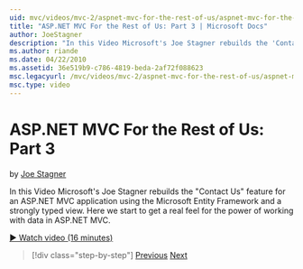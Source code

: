 ```yaml
---
uid: mvc/videos/mvc-2/aspnet-mvc-for-the-rest-of-us/aspnet-mvc-for-the-rest-of-us-part-3
title: "ASP.NET MVC For the Rest of Us: Part 3 | Microsoft Docs"
author: JoeStagner
description: "In this Video Microsoft's Joe Stagner rebuilds the 'Contact Us' feature for an ASP.NET MVC application using the Microsoft Entity Framework and a strongly ty..."
ms.author: riande
ms.date: 04/22/2010
ms.assetid: 36e519b9-c786-4819-beda-2af72f088623
msc.legacyurl: /mvc/videos/mvc-2/aspnet-mvc-for-the-rest-of-us/aspnet-mvc-for-the-rest-of-us-part-3
msc.type: video
---
```

ASP.NET MVC For the Rest of Us: Part 3
====================
by [Joe Stagner](https://github.com/JoeStagner)

In this Video Microsoft's Joe Stagner rebuilds the "Contact Us" feature for an ASP.NET MVC application using the Microsoft Entity Framework and a strongly typed view. Here we start to get a real feel for the power of working with data in ASP.NET MVC.

[&#9654; Watch video (16 minutes)](https://channel9.msdn.com/Blogs/ASP-NET-Site-Videos/aspnet-mvc-for-the-rest-of-us-part-3)

> [!div class="step-by-step"]
> [Previous](aspnet-mvc-for-the-rest-of-us-part-2.md)
> [Next](aspnet-mvc-for-the-rest-of-us-part-4.md)

